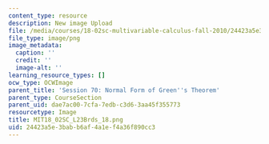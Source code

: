 ```yaml
---
content_type: resource
description: New image Upload
file: /media/courses/18-02sc-multivariable-calculus-fall-2010/24423a5e3babb6af4a1ef4a36f890cc3_MIT18_02SC_L23Brds_18.png
file_type: image/png
image_metadata:
  caption: ''
  credit: ''
  image-alt: ''
learning_resource_types: []
ocw_type: OCWImage
parent_title: 'Session 70: Normal Form of Green''s Theorem'
parent_type: CourseSection
parent_uid: dae7ac00-7cfa-7edb-c3d6-3aa45f355773
resourcetype: Image
title: MIT18_02SC_L23Brds_18.png
uid: 24423a5e-3bab-b6af-4a1e-f4a36f890cc3
---
```


